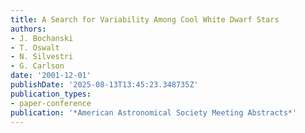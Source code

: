 ```yaml
---
title: A Search for Variability Among Cool White Dwarf Stars
authors:
- J. Bochanski
- T. Oswalt
- N. Silvestri
- G. Carlson
date: '2001-12-01'
publishDate: '2025-08-13T13:45:23.348735Z'
publication_types:
- paper-conference
publication: '*American Astronomical Society Meeting Abstracts*'
---
```

